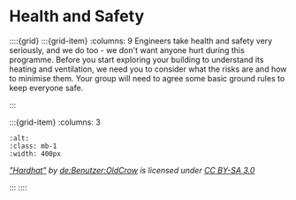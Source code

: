 # Health and Safety 


::::{grid} 
:::{grid-item}
:columns: 9
Engineers take health and safety very seriously, and we do too - we don't want anyone hurt during this programme. Before you start exploring your building to understand its heating and ventilation, we need you to consider what the risks are and how to minimise them.  Your group will need to agree some basic ground rules to keep everyone safe.  

:::

:::{grid-item}
:columns: 3


```{image} https://upload.wikimedia.org/wikipedia/commons/thumb/8/88/Schutzhelm.jpg/640px-Schutzhelm.jpg
:alt: 
:class: mb-1
:width: 400px
```
*<a href="https://upload.wikimedia.org/wikipedia/commons/thumb/8/88/Schutzhelm.jpg/640px-Schutzhelm.jpg">"Hardhat"</a> by <a href="https://de.wikipedia.org/wiki/Benutzer:OldCrow">de:Benutzer:OldCrow</a> is licensed under <a href="https://creativecommons.org/licenses/by-sa/3.0/">CC BY-SA 3.0 </a>*

:::
::::